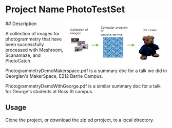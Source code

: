 # Project Name  PhotoTestSet
<img src="banner/PhotoGProcess.png" width="320"  align="right" />
## Description

A collection of images for photogrammetry that have been successfully processed with Meshroom, Scanamaze, and PhotoCatch. 

PhotogrammetryDemoMakerspace.pdf is a summary doc for a talk we did in Georgian's MakerSpace, E212 Barrie Campus.

PhotogrammetryDemoWithGeorge.pdf is a similar summary doc for a talk for George's students at Ross St campus.

## Usage
Clone the project, or download the zip'ed prroject, to a local directory. 

